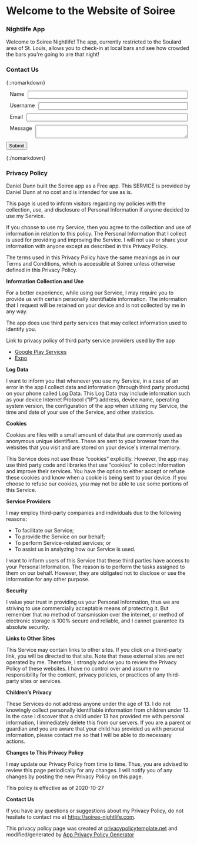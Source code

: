 # Welcome to the Website of Soiree
### Nightlife App
Welcome to Soiree Nightlife! The app, currently restricted to the Soulard area of St. Louis, allows you to check-in at local bars and see how crowded the bars you're going to are that night!

### Contact Us
{::nomarkdown}
  <form action="https://formspree.io/f/mqkgqrbk" method="POST" id="contact-form">
    <div style="display: flex; margin: 10px">
      <label>Name</label>
      <input type="text" name="name" style="width: 100%; margin-left: 10px;">
    </div>
    <div style="display: flex; margin: 10px">
      <label>Username</label>
      <input type="text" name="username" style="width: 100%; margin-left: 10px;">
    </div>
    <div style="display: flex; margin: 10px">
      <label>Email</label>
      <input type="email" name="_replyto" style="width: 100%; margin-left: 10px;">
    </div>
    <div style="display: flex; margin: 10px">
      <label>Message</label>
      <textarea name="message" form="contact-form" style="width: 100%; margin-left: 10px;"></textarea>
    </div>
    <div>
      <input type="submit" value="Submit">
    </div>
  </form>
{:/nomarkdown}

### Privacy Policy

Daniel Dunn built the Soiree app as a Free app. This SERVICE is provided by Daniel Dunn at no cost and is intended for use as is.

This page is used to inform visitors regarding my policies with the collection, use, and disclosure of Personal Information if anyone decided to use my Service.

If you choose to use my Service, then you agree to the collection and use of information in relation to this policy. The Personal Information that I collect is used for providing and improving the Service. I will not use or share your information with anyone except as described in this Privacy Policy.

The terms used in this Privacy Policy have the same meanings as in our Terms and Conditions, which is accessible at Soiree unless otherwise defined in this Privacy Policy.

**Information Collection and Use**

For a better experience, while using our Service, I may require you to provide us with certain personally identifiable information. The information that I request will be retained on your device and is not collected by me in any way.

The app does use third party services that may collect information used to identify you.

Link to privacy policy of third party service providers used by the app

*   [Google Play Services](https://www.google.com/policies/privacy/)
*   [Expo](https://expo.io/privacy)

**Log Data**

I want to inform you that whenever you use my Service, in a case of an error in the app I collect data and information (through third party products) on your phone called Log Data. This Log Data may include information such as your device Internet Protocol (“IP”) address, device name, operating system version, the configuration of the app when utilizing my Service, the time and date of your use of the Service, and other statistics.

**Cookies**

Cookies are files with a small amount of data that are commonly used as anonymous unique identifiers. These are sent to your browser from the websites that you visit and are stored on your device's internal memory.

This Service does not use these “cookies” explicitly. However, the app may use third party code and libraries that use “cookies” to collect information and improve their services. You have the option to either accept or refuse these cookies and know when a cookie is being sent to your device. If you choose to refuse our cookies, you may not be able to use some portions of this Service.

**Service Providers**

I may employ third-party companies and individuals due to the following reasons:

*   To facilitate our Service;
*   To provide the Service on our behalf;
*   To perform Service-related services; or
*   To assist us in analyzing how our Service is used.

I want to inform users of this Service that these third parties have access to your Personal Information. The reason is to perform the tasks assigned to them on our behalf. However, they are obligated not to disclose or use the information for any other purpose.

**Security**

I value your trust in providing us your Personal Information, thus we are striving to use commercially acceptable means of protecting it. But remember that no method of transmission over the internet, or method of electronic storage is 100% secure and reliable, and I cannot guarantee its absolute security.

**Links to Other Sites**

This Service may contain links to other sites. If you click on a third-party link, you will be directed to that site. Note that these external sites are not operated by me. Therefore, I strongly advise you to review the Privacy Policy of these websites. I have no control over and assume no responsibility for the content, privacy policies, or practices of any third-party sites or services.

**Children’s Privacy**

These Services do not address anyone under the age of 13. I do not knowingly collect personally identifiable information from children under 13\. In the case I discover that a child under 13 has provided me with personal information, I immediately delete this from our servers. If you are a parent or guardian and you are aware that your child has provided us with personal information, please contact me so that I will be able to do necessary actions.

**Changes to This Privacy Policy**

I may update our Privacy Policy from time to time. Thus, you are advised to review this page periodically for any changes. I will notify you of any changes by posting the new Privacy Policy on this page.

This policy is effective as of 2020-10-27

**Contact Us**

If you have any questions or suggestions about my Privacy Policy, do not hesitate to contact me at https://soiree-nightlife.com.

This privacy policy page was created at [privacypolicytemplate.net](https://privacypolicytemplate.net) and modified/generated by [App Privacy Policy Generator](https://app-privacy-policy-generator.firebaseapp.com/)
